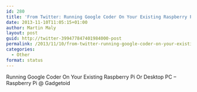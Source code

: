 ```yaml
---
id: 280
title: 'From Twitter: Running Google Coder On Your Existing Raspberry Pi&#8230;'
date: 2013-11-10T11:05:15+01:00
author: Martin Maly
layout: post
guid: http://twitter-399477847401984000-post
permalink: /2013/11/10/from-twitter-running-google-coder-on-your-existing-raspberry-pi/
categories:
  - Other
format: status
---
```

Running Google Coder On Your Existing Raspberry Pi Or Desktop PC &#8211; Raspberry Pi @ Gadgetoid